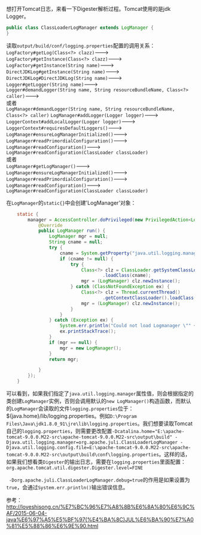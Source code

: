 想打开Tomcat日志，来看一下Digester解析过程。Tomcat使用的是jdk Logger。
```java
public class ClassLoaderLogManager extends LogManager {
}
```
读取`output/build/conf/logging.properties`配置的调用关系：</br>
`LogFactory#getLog(Class<?> clazz)`---> </br>
`LogFactory#getInstance(Class<?> clazz)`---> </br>
`LogFactory#getInstance(String name)`---> </br>
`DirectJDKLog#getInstance(String name)`---> </br>
`DirectJDKLog#DirectJDKLog(String name)`---> </br>
`Logger#getLogger(String name)`---> </br>
`Logger#demandLogger(String name, String resourceBundleName, Class<?> caller)`---> </br>
或者</br>
`LogManager#demandLogger(String name, String resourceBundleName, Class<?> caller)`
`LogManager#addLogger(Logger logger)`---> </br>
`LoggerContext#addLocalLogger(Logger logger)`---> </br>
`LoggerContext#requiresDefaultLoggers()`---> </br>
`LogManager#ensureLogManagerInitialized()`---> </br>
`LogManager#readPrimordialConfiguration()`---> </br>
`LogManager#readConfiguration()`---> </br>
`LogManager#readConfiguration(ClassLoader classLoader)` </br>
或者 </br>
`LogManager#getLogManager()`---> </br>
`LogManager#ensureLogManagerInitialized()`---> </br>
`LogManager#readPrimordialConfiguration()`---> </br>
`LogManager#readConfiguration()`---> </br>
`LogManager#readConfiguration(ClassLoader classLoader)` </br>

在`LogManager`的`static{}`中会创建'LogManager'对象：
```java
    static {
        manager = AccessController.doPrivileged(new PrivilegedAction<LogManager>() {
            @Override
            public LogManager run() {
                LogManager mgr = null;
                String cname = null;
                try {
                    cname = System.getProperty("java.util.logging.manager");
                    if (cname != null) {
                        try {
                            Class<?> clz = ClassLoader.getSystemClassLoader()
                                    .loadClass(cname);
                            mgr = (LogManager) clz.newInstance();
                        } catch (ClassNotFoundException ex) {
                            Class<?> clz = Thread.currentThread()
                                    .getContextClassLoader().loadClass(cname);
                            mgr = (LogManager) clz.newInstance();
                        }
                    }
                } catch (Exception ex) {
                    System.err.println("Could not load Logmanager \"" + cname + "\"");
                    ex.printStackTrace();
                }
                if (mgr == null) {
                    mgr = new LogManager();
                }
                return mgr;

            }
        });
    }
```
可以看到，如果我们指定了`java.util.logging.manager`属性值，则会根据指定的类创建`LogManager`实例，否则会调用默认的`new LogManager()`构造函数，而默认的`LogManager`会读取的文件`logging.properties`位于：${java.home}/lib/logging.properties。例如`D:\Program Files\Java\jdk1.8.0_91\jre\lib\logging.properties`。我们想要读取Tomcat自己的`logging.properties`，则需要更改配置`-Dcatalina.home="E:\apache-tomcat-9.0.0.M22-src\apache-tomcat-9.0.0.M22-src\output\build" -Djava.util.logging.manager=org.apache.juli.ClassLoaderLogManager -Djava.util.logging.config.file=E:\apache-tomcat-9.0.0.M22-src\apache-tomcat-9.0.0.M22-src\output\build\conf\logging.properties`。这样的话，如果我们想看类`Digester`的输出日志，需要在`logging.properties`里面配置：`org.apache.tomcat.util.digester.Digester.level=FINE`</br>

` -Dorg.apache.juli.ClassLoaderLogManager.debug=true`的作用是如果设置为`true`，会通过`System.err.println()`输出错误信息。</br>

参考：</br>
http://loveshisong.cn/%E7%BC%96%E7%A8%8B%E6%8A%80%E6%9C%AF/2015-06-04-java%E6%97%A5%E5%BF%97(%E4%BA%8C)JUL%E6%BA%90%E7%A0%81%E5%88%86%E6%9E%90.html
